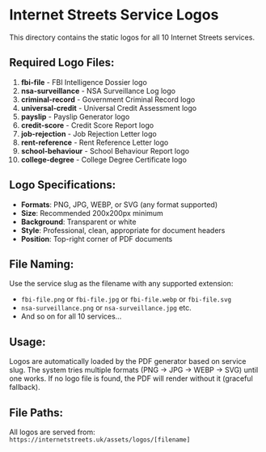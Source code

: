 # Internet Streets Service Logos

This directory contains the static logos for all 10 Internet Streets services.

## Required Logo Files:

1. **fbi-file** - FBI Intelligence Dossier logo
2. **nsa-surveillance** - NSA Surveillance Log logo  
3. **criminal-record** - Government Criminal Record logo
4. **universal-credit** - Universal Credit Assessment logo
5. **payslip** - Payslip Generator logo
6. **credit-score** - Credit Score Report logo
7. **job-rejection** - Job Rejection Letter logo
8. **rent-reference** - Rent Reference Letter logo
9. **school-behaviour** - School Behaviour Report logo
10. **college-degree** - College Degree Certificate logo

## Logo Specifications:
- **Formats**: PNG, JPG, WEBP, or SVG (any format supported)
- **Size**: Recommended 200x200px minimum
- **Background**: Transparent or white
- **Style**: Professional, clean, appropriate for document headers
- **Position**: Top-right corner of PDF documents

## File Naming:
Use the service slug as the filename with any supported extension:
- `fbi-file.png` or `fbi-file.jpg` or `fbi-file.webp` or `fbi-file.svg`
- `nsa-surveillance.png` or `nsa-surveillance.jpg` etc.
- And so on for all 10 services...

## Usage:
Logos are automatically loaded by the PDF generator based on service slug.
The system tries multiple formats (PNG → JPG → WEBP → SVG) until one works.
If no logo file is found, the PDF will render without it (graceful fallback).

## File Paths:
All logos are served from: `https://internetstreets.uk/assets/logos/[filename]`

